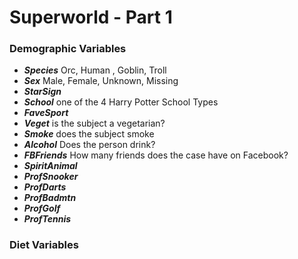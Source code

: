 Superworld - Part 1
===========================================

### Demographic Variables

- ***Species*** Orc, Human , Goblin, Troll	
- ***Sex*** Male, Female, Unknown, Missing	
- ***StarSign***	
- ***School*** one of the 4 Harry Potter School Types	
- ***FaveSport***	
- ***Veget*** is the subject a vegetarian?	
- ***Smoke*** does the subject smoke	
- ***Alcohol***	Does the person drink?
- ***FBFriends***	How many friends does the case have on Facebook?
- ***SpiritAnimal***	
- ***ProfSnooker***	
- ***ProfDarts***	
- ***ProfBadmtn***	
- ***ProfGolf***	
- ***ProfTennis***
 
### Diet Variables
